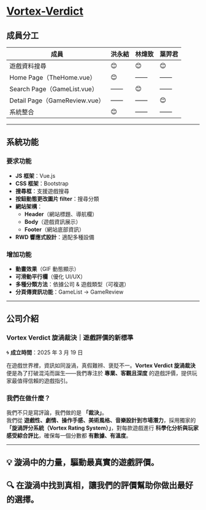 # [Vortex-Verdict](https://thanatosjun.github.io/Vortex-Verdict/dist/index.html)
## 成員分工  
| 成員 | 洪永結 | 林煒致 | 葉羿君 |
|------|------|------|------|
| 遊戲資料搜尋 | 😊 | 😊 | 😊 |
| Home Page（TheHome.vue） | 😊 | —— | —— |
| Search Page（GameList.vue） | —— | 😊 | —— |
| Detail Page（GameReview.vue） | —— | —— | 😊 |
| 系統整合 | 😊 | —— | —— |

---

## 系統功能  

### 要求功能  
- **JS 框架**：Vue.js  
- **CSS 框架**：Bootstrap  
- **搜尋框**：支援遊戲搜尋  
- **按鈕動態更改圖片 filter**：搜尋分類  
- **網站架構**：  
  - **Header**（網站標題、導航欄）  
  - **Body**（遊戲資訊展示）  
  - **Footer**（網站底部資訊）  
- **RWD 響應式設計**：適配多種設備  

### 增加功能  
- **動畫效果**（GIF 動態顯示）  
- **可滑動平行欄**（優化 UI/UX）  
- **多種分類方法**：依據公司 & 遊戲類型（可複選）  
- **分頁傳資訊功能**：GameList → GameReview  

---

## 公司介紹  

### Vortex Verdict 旋渦裁決｜遊戲評價的新標準  
🌀 **成立時間**：2025 年 3 月 19 日  

在遊戲世界裡，資訊如同漩渦，真假難辨、褒貶不一。**Vortex Verdict 旋渦裁決** 便是為了打破混沌而誕生——我們專注於 **專業、客觀且深度** 的遊戲評價，提供玩家最值得信賴的遊戲指引。  

### 我們在做什麼？  
我們不只是寫評論，我們做的是 **「裁決」**。  
我們從 **遊戲性、劇情、操作手感、美術風格、音樂設計到市場潛力**，採用獨家的 **「旋渦評分系統（Vortex Rating System）」**，對每款遊戲進行 **科學化分析與玩家感受綜合評比**，確保每一個分數都 **有數據、有溫度**。  

---

## **💡 漩渦中的力量，驅動最真實的遊戲評價。**  
## **🔍 在漩渦中找到真相，讓我們的評價幫助你做出最好的選擇。**
